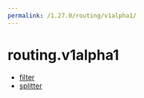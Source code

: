 ```yaml
---
permalink: /1.27.0/routing/v1alpha1/
---
```


# routing.v1alpha1



* [filter](filter.md)
* [splitter](splitter.md)
